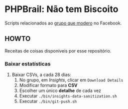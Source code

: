 # PHPBrail: Não tem Biscoito

Scripts relacionados ao [grupo que modero][1] no Facebook.

[1]: https://www.facebook.com/groups/nao.tem.biscoito/insights

## HOWTO

Receitas de coisas disponíveis por esse repositório.

### Baixar estatísticas

1. Baixar CSVs, a cada 28 dias:
    1. No grupo, em _Insights_, clicar em `Download Details`
    1. Modificar formato para **CSV**
    1. Escolher um único **detalhe** de cada vez
    1. Executar `./bin/insights-data-sanitization.sh`
    1. Executar `./bin/git-push.sh`
